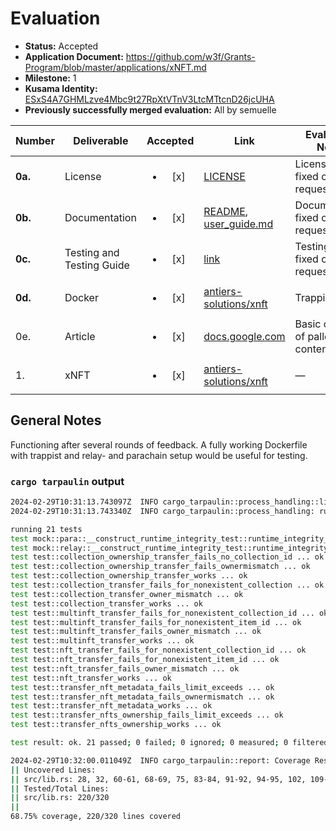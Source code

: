 # Evaluation

- **Status:** Accepted
- **Application Document:** https://github.com/w3f/Grants-Program/blob/master/applications/xNFT.md
- **Milestone:** 1
- **Kusama Identity:** [ESxS4A7GHMLzve4Mbc9t27RpXtVTnV3LtcMTtcnD26jcUHA](https://polkascan.io/pre/kusama/account/ESxS4A7GHMLzve4Mbc9t27RpXtVTnV3LtcMTtcnD26jcUHA)
- **Previously successfully merged evaluation:** All by semuelle

| Number | Deliverable | Accepted | Link | Evaluation Notes |
| ------ | ----------- | :------: | ---- |----------------- |
| **0a.** | License | <ul><li>[x] </li></ul> | [LICENSE](https://github.com/antiers-solutions/xnft/blob/fa3d77f156f2c3129fb0b661b2b1f856cf46fea3/LICENSE) | License issues fixed on request |
| **0b.** | Documentation | <ul><li>[x] </li></ul> | [README](https://github.com/antiers-solutions/xnft/blob/8b990bcfbe7d6c6ef04b0a39ee27d57eed722075/pallet-xnft/README.md), [user_guide.md](https://github.com/antiers-solutions/xnft/blob/fa3d77f156f2c3129fb0b661b2b1f856cf46fea3/pallet-xnft/docs/user_guide.md) | Documentation fixed on request |
| **0c.** | Testing and Testing Guide | <ul><li>[x] </li></ul> | [link](https://github.com/antiers-solutions/xnft/blob/8b990bcfbe7d6c6ef04b0a39ee27d57eed722075/pallet-xnft/README.md#testing-guide) | Testing setup fixed on request |
| **0d.** | Docker | <ul><li>[x] </li></ul> | [antiers-solutions/xnft](https://github.com/antiers-solutions/xnft/tree/1beaa8a55030256630d136b92cd783fdf93be07c) | Trappist fork |
| 0e. | Article | <ul><li>[x] </li></ul> | [docs.google.com](https://docs.google.com/document/d/1QylVQG5RoYjy5LMyZF4_IqyKjc4_fgZsZAPnSkGMdVM/edit#heading=h.hbbk21k8b8my) | Basic overview of pallet contents. |
| 1. | xNFT | <ul><li>[x] </li></ul> | [antiers-solutions/xnft](https://github.com/antiers-solutions/xnft/tree/fa3d77f156f2c3129fb0b661b2b1f856cf46fea3) | — |


## General Notes

Functioning after several rounds of feedback. A fully working Dockerfile with trappist and relay- and parachain setup would be useful for testing.

### `cargo tarpaulin` output

```sh
2024-02-29T10:31:13.743097Z  INFO cargo_tarpaulin::process_handling::linux: Launching test
2024-02-29T10:31:13.743340Z  INFO cargo_tarpaulin::process_handling: running /home/sebastian/work/w3f/code/grants/deliverables/xnft/xNFT/pallet-xnft/target/debug/deps/pallet_xnft-634c9b62c40433a8

running 21 tests
test mock::para::__construct_runtime_integrity_test::runtime_integrity_tests ... ok
test mock::relay::__construct_runtime_integrity_test::runtime_integrity_tests ... ok
test test::collection_ownership_transfer_fails_no_collection_id ... ok
test test::collection_ownership_transfer_fails_ownermismatch ... ok
test test::collection_ownership_transfer_works ... ok
test test::collection_transfer_fails_for_nonexistent_collection ... ok
test test::collection_transfer_owner_mismatch ... ok
test test::collection_transfer_works ... ok
test test::multinft_transfer_fails_for_nonexistent_collection_id ... ok
test test::multinft_transfer_fails_for_nonexistent_item_id ... ok
test test::multinft_transfer_fails_owner_mismatch ... ok
test test::multinft_transfer_works ... ok
test test::nft_transfer_fails_for_nonexistent_collection_id ... ok
test test::nft_transfer_fails_for_nonexistent_item_id ... ok
test test::nft_transfer_fails_owner_mismatch ... ok
test test::nft_transfer_works ... ok
test test::transfer_nft_metadata_fails_limit_exceeds ... ok
test test::transfer_nft_metadata_fails_ownermismatch ... ok
test test::transfer_nft_metadata_works ... ok
test test::transfer_nfts_ownership_fails_limit_exceeds ... ok
test test::transfer_nfts_ownership_works ... ok

test result: ok. 21 passed; 0 failed; 0 ignored; 0 measured; 0 filtered out; finished in 0.84s

2024-02-29T10:32:00.011049Z  INFO cargo_tarpaulin::report: Coverage Results:
|| Uncovered Lines:
|| src/lib.rs: 28, 32, 60-61, 68-69, 75, 83-84, 91-92, 94-95, 102, 109-110, 205, 221, 242, 247, 252, 259, 282, 306, 309, 314, 326, 339, 341, 359, 378, 397, 433, 442, 451, 474, 497, 505, 522, 543, 545-546, 551, 556, 558-559, 562, 570, 583-587, 594, 600-601, 612, 617-619, 621, 623-624, 627, 632, 634, 645, 651, 655-656, 659, 664-666, 683-685, 687, 691, 695, 700-702, 714, 719-723, 726-727, 730, 735-736, 748, 753-755, 768-769
|| Tested/Total Lines:
|| src/lib.rs: 220/320
|| 
68.75% coverage, 220/320 lines covered
```

